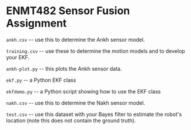 ENMT482 Sensor Fusion Assignment
================================

`ankh.csv` -- use this to determine the Ankh sensor model.

`training.csv` -- use these to determine the motion models and to develop your EKF.

`ankh-plot.py` -- this plots the Ankh sensor data.

`ekf.py` -- a Python EKF class

`ekfdemo.py` -- a Python script showing how to use the EKF class

`nakh.csv` -- use this to determine the Nakh sensor model.

`test.csv` -- use this dataset with your Bayes filter to estimate the robot's location (note this does not contain the ground truth).
